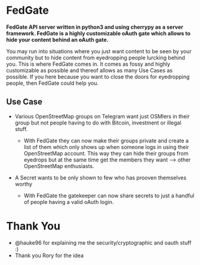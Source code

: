 # FedGate

**FedGate API server written in python3 and using cherrypy as a server framework. FedGate is a highly customizable oAuth gate which allows to hide your content behind an oAuth gate.**

You may run into situations where you just want content to be seen by your community but to hide content from eyedropping people lurcking behind you. This is where FedGate comes in. It comes as fossy and highly customizable as possible and thereof allows as many Use Cases as possible.  If you here because you want to close the doors for eyedropping people, then FedGate could help you.

## Use Case

- Various OpenStreetMap groups on Telegram want just OSMlers in their group but not people having to do with Bitcoin, investment or illegal stuff.
  
  - With FedGate they can now make their groups private and create a list of them which only shows up when someone logs in using their OpenStreetMap account. This way they can hide their groups from eyedrops but at the same time get the members they want --> other OpenStreetMap enthusiasts.

- A Secret wants to be only shown to few who has prooven themselves worthy
  
  - With FedGate the gatekeeper can now share secrets to just a handful of people having a valid oAuth login.

# Thank You

- @hauke96 for explaining me the security/cryptographic and oauth stuff :)
- Thank you Rory for the idea
